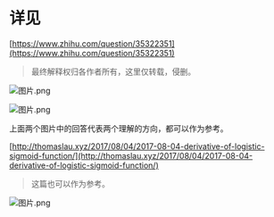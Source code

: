 # 详见

[https://www.zhihu.com/question/35322351](https://www.zhihu.com/question/35322351)


> 最终解释权归各作者所有，这里仅转载，侵删。




![图片.png](https://upload-images.jianshu.io/upload_images/1936544-2a3aece2e86784a3.png?imageMogr2/auto-orient/strip%7CimageView2/2/w/1240)

![图片.png](https://upload-images.jianshu.io/upload_images/1936544-0891c28da0910089.png?imageMogr2/auto-orient/strip%7CimageView2/2/w/1240)

上面两个图片中的回答代表两个理解的方向，都可以作为参考。




[http://thomaslau.xyz/2017/08/04/2017-08-04-derivative-of-logistic-sigmoid-function/](http://thomaslau.xyz/2017/08/04/2017-08-04-derivative-of-logistic-sigmoid-function/)
> 这篇也可以作为参考。

![图片.png](https://upload-images.jianshu.io/upload_images/1936544-2c99e4dad7f2e1ed.png?imageMogr2/auto-orient/strip%7CimageView2/2/w/1240)




